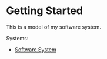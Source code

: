 # Getting Started

This is a model of my software system.

Systems:

- [Software System](./Software%20System-2/)



